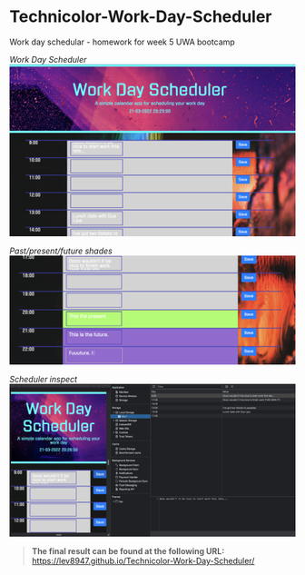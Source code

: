 # Technicolor-Work-Day-Scheduler
Work day schedular - homework for week 5 UWA bootcamp

*Work Day Scheduler*
<img src="./assets/pics/WDS1.png">

*Past/present/future shades*
<img src="./assets/pics/PPF.png">

*Scheduler inspect*
<img src="./assets/pics/saves.png">


>**The final result can be found at the following URL:** https://lev8947.github.io/Technicolor-Work-Day-Scheduler/